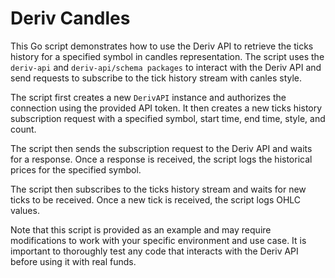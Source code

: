 # Deriv Candles

This Go script demonstrates how to use the Deriv API to retrieve the ticks history for a specified symbol in candles representation. The script uses the `deriv-api` and `deriv-api/schema packages` to interact with the Deriv API and send requests to subscribe to the tick history stream with canles style.

The script first creates a new `DerivAPI` instance and authorizes the connection using the provided API token. It then creates a new ticks history subscription request with a specified symbol, start time, end time, style, and count.

The script then sends the subscription request to the Deriv API and waits for a response. Once a response is received, the script logs the historical prices for the specified symbol.

The script then subscribes to the ticks history stream and waits for new ticks to be received. Once a new tick is received, the script logs OHLC values.

Note that this script is provided as an example and may require modifications to work with your specific environment and use case. It is important to thoroughly test any code that interacts with the Deriv API before using it with real funds.